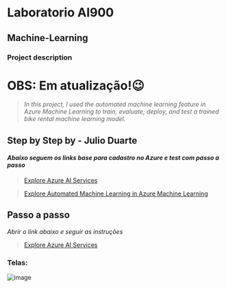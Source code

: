 # Laboratorio AI900 
## Machine-Learning

### Project description

# OBS: Em atualização!😉

> *In this project, I used the automated machine learning feature in Azure Machine Learning to train, evaluate,
> deploy, and test a trained bike rental machine learning model.*
## Step by Step by - Julio Duarte

#### *Abaixo seguem os links base para cadastro no Azure e test com passo a passo*
> [Explore Azure AI Services](https://microsoftlearning.github.io/mslearn-ai-fundamentals/Instructions/Labs/02-content-safety.html)

> [Explore Automated Machine Learning in Azure Machine Learning](https://microsoftlearning.github.io/mslearn-ai-fundamentals/Instructions/Labs/01-machine-learning.html)

## Passo a passo

*Abrir o link abaixo e seguir as instruções*
> [Explore Azure AI Services](https://microsoftlearning.github.io/mslearn-ai-fundamentals/Instructions/Labs/02-content-safety.html)

### Telas:

![image](https://github.com/sezarprog/-LaboratorioAI900-Machine-Learning/assets/153564526/e120e2f5-a6de-4409-99d4-eb4b8f884559)



